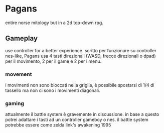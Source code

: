 # Pagans
entire norse mitology but in a 2d top-down rpg.

## Gameplay
use controller for a better experience.
scritto per funzionare su controller nes-like, Pagans usa 4 tasti direzionali (WASD, frecce direzionali o dpad) per il movimento, 2 per il game e 2 per i menu.

### movement
i movimenti non sono bloccati nella griglia, è possibile spostarsi di 1/4 di tassello ma non ci sono i movimenti diagonali.

### gaming
attualmente il battle system è gravemente in discussione. in base a questo potrei adattare i tasti ad un controller gameboy o nes.
il battle system potrebbe essere come zelda link's awakening 1995
